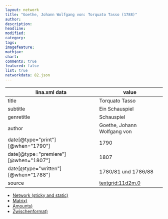 ```yaml
---
layout: network
title: "Goethe, Johann Wolfgang von: Torquato Tasso (1788)"
author:
description:
headline:
modified:
category:
tags:
imagefeature: 
mathjax: 
chart: 
comments: true
featured: false
list: true
networkdata: 82.json
---
```

lina.xml data  | value
------------- | -------------
title|Torquato Tasso
subtitle|Ein Schauspiel
genretitle|Schauspiel
author|Goethe, Johann Wolfgang von
date[@type="print"][@when="1790"]|1790
date[@type="premiere"][@when="1807"]|1807
date[@type="written"][@when="1788"]|1780/81 und 1786/88
source|[textgrid:11d2m.0](https://textgridlab.org/1.0/tgcrud-public/rest/textgrid:11d2m.0/data)



* [Network (sticky and static)](/linas/network82)
* [Matrix)](/linas/matrix82)
* [Amounts)](/linas/amount82)
* [Zwischenformat)](/linas/lina82 )
